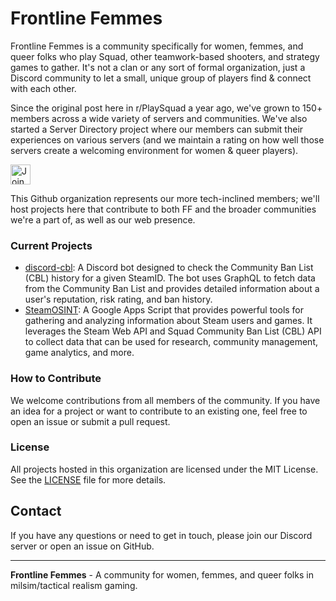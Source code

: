 # Frontline Femmes

Frontline Femmes is a community specifically for women, femmes, and queer folks who play Squad, other teamwork-based shooters, and strategy games to gather. It's not a clan or any sort of formal organization, just a Discord community to let a small, unique group of players find & connect with each other.

Since the original post here in r/PlaySquad a year ago, we've grown to 150+ members across a wide variety of servers and communities. We've also started a Server Directory project where our members can submit their experiences on various servers (and we maintain a rating on how well those servers create a welcoming environment for women & queer players).

[<img src="https://gist.githubusercontent.com/cxmeel/0dbc95191f239b631c3874f4ccf114e2/raw/discord.svg" alt="Join us on Discord." height="32" />](https://discord.gg/TJFVFnCzbH)

This Github organization represents our more tech-inclined members; we'll host projects here that contribute to both FF and the broader communities we're a part of, as well as our web presence.

### Current Projects

- [discord-cbl](https://github.com/community-ban-list/discord-cbl): A Discord bot designed to check the Community Ban List (CBL) history for a given SteamID. The bot uses GraphQL to fetch data from the Community Ban List and provides detailed information about a user's reputation, risk rating, and ban history.
- [SteamOSINT](https://github.com/Frontline-Femmes/Steam-OSINT): A Google Apps Script that provides powerful tools for gathering and analyzing information about Steam users and games. It leverages the Steam Web API and Squad Community Ban List (CBL) API to collect data that can be used for research, community management, game analytics, and more.

### How to Contribute

We welcome contributions from all members of the community. If you have an idea for a project or want to contribute to an existing one, feel free to open an issue or submit a pull request.

### License

All projects hosted in this organization are licensed under the MIT License. See the [LICENSE](LICENSE) file for more details.

## Contact

If you have any questions or need to get in touch, please join our Discord server or open an issue on GitHub.

---

**Frontline Femmes** - A community for women, femmes, and queer folks in milsim/tactical realism gaming.
